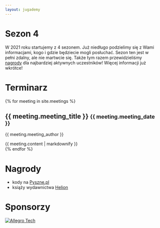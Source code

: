 ```yaml
---
layout: jugademy
---
```


# Sezon 4

W 2021 roku startujemy z 4 sezonem. Już niedługo podzielimy się z Wami informacjami, kogo i gdzie
będziecie mogli posłuchać. Sezon ten jest w pełni zdalny, ale nie martwcie się. Także tym razem
przewidzieliśmy [nagrody](#nagrody) dla najbardziej aktywnych uczestników! Więcej informacji już wkrótce!

# Terminarz

<div>
    {% for meeting in site.meetings %}
    <h2>{{ meeting.meeting_title }} <small>{{ meeting.meeting_date }}</small></h2>
    <section>
    <p>{{ meeting.meeting_author }}</p>
    {{ meeting.content | markdownify }}
    </section>
    {% endfor %}
</div>

# Nagrody

- kody na [Pyszne.pl](https://pyszne.pl)
- książy wydawnictwa [Helion](https://helion.pl/)

# Sponsorzy

[![Allegro Tech](https://allegro.tech/img/allegro-tech.svg)](https://allegro.tech)